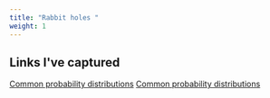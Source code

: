 ```yaml
---
title: "Rabbit holes "
weight: 1
---
```


## Links I've captured

[Common probability distributions](https://www.annasyme.com/howto.html)
[Common probability distributions](https://medium.com/@srowen/common-probability-distributions-347e6b945ce4)
